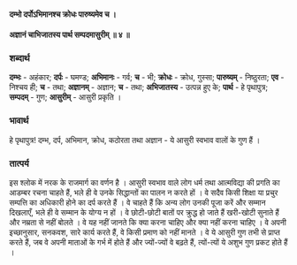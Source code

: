 #### दम्भो दर्पोऽभिमानश्च क्रोधः पारुष्यमेव च ।
#### अज्ञानं चाभिजातस्य पार्थ सम्पदमासुरीम् ॥ ४ ॥

### शब्दार्थ

**दम्भः** - अहंकार; **दर्पः** - घमण्ड; **अभिमानः** - गर्व; **च** - भी; **क्रोधः** - क्रोध, गुस्सा; **पारुष्यम्** - निष्ठुरता; **एव** - निश्चय ही; **च** - तथा; **अज्ञानम्** - अज्ञान; **च** - तथा; **अभिजातस्य** - उत्पन्न हुए के; **पार्थ** - हे पृथापुत्र; **सम्पदम्** - गुण; **आसुरीम्** - आसुरी प्रकृति ।

### भावार्थ

हे पृथापुत्र! दम्भ, दर्प, अभिमान, क्रोध, कठोरता तथा अज्ञान - ये आसुरी स्वभाव वालों के गुण हैं ।

### तात्पर्य

इस श्लोक में नरक के राजमार्ग का वर्णन है । आसुरी स्वभाव वाले लोग धर्म तथा आत्मविद्या की प्रगति का आडम्बर रचना चाहते हैं, भले ही वे उनके सिद्धान्तों का पालन न करते हों । वे सदैव किसी शिक्षा या प्रचुर सम्पत्ति का अधिकारी होने का दर्प करते हैं । वे चाहते हैं कि अन्य लोग उनकी पूजा करें और सम्मान दिखलाएँ, भले ही वे सम्मान के योग्य न हों । वे छोटी-छोटी बातों पर क्रुद्ध हो जाते हैं खरी-खोटी सुनाते हैं और नम्रता से नहीं बोलते । वे यह नहीं जानते कि क्या करना चाहिए और क्या नहीं करना चाहिए । वे अपनी इच्छानुसार, सनकवश, सारे कार्य करते हैं, वे किसी प्रमाण को नहीं मानते । वे ये आसुरी गुण तभी से प्राप्त करते हैं, जब वे अपनी माताओं के गर्भ में होते हैं और ज्यों-ज्यों वे बढ़ते हैं, त्यों-त्यों ये अशुभ गुण प्रकट होते हैं ।